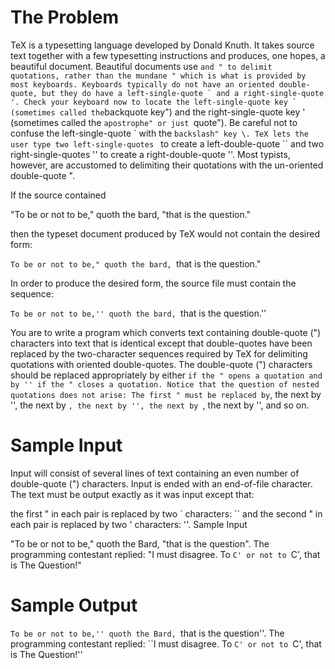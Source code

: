 # The Problem
TeX is a typesetting language developed by Donald Knuth. It takes source text together with a few typesetting instructions and produces, one hopes, a beautiful document. Beautiful documents use `` and " to delimit quotations, rather than the mundane " which is what is provided by most keyboards. Keyboards typically do not have an oriented double-quote, but they do have a left-single-quote ` and a right-single-quote '. Check your keyboard now to locate the left-single-quote key ` (sometimes called the ``backquote key") and the right-single-quote key ' (sometimes called the ``apostrophe" or just ``quote"). Be careful not to confuse the left-single-quote ` with the ``backslash" key \. TeX lets the user type two left-single-quotes `` to create a left-double-quote `` and two right-single-quotes '' to create a right-double-quote ''. Most typists, however, are accustomed to delimiting their quotations with the un-oriented double-quote ".

If the source contained

"To be or not to be," quoth the bard, "that is the question."

then the typeset document produced by TeX would not contain the desired form:

``To be or not to be," quoth the bard, ``that is the question."

In order to produce the desired form, the source file must contain the sequence:

``To be or not to be,'' quoth the bard, ``that is the question.''

You are to write a program which converts text containing double-quote (") characters into text that is identical except that double-quotes have been replaced by the two-character sequences required by TeX for delimiting quotations with oriented double-quotes. The double-quote (") characters should be replaced appropriately by either `` if the " opens a quotation and by '' if the " closes a quotation. Notice that the question of nested quotations does not arise: The first " must be replaced by ``, the next by '', the next by ``, the next by '', the next by ``, the next by '', and so on.


# Sample Input
Input will consist of several lines of text containing an even number of double-quote (") characters. Input is ended with an end-of-file character. The text must be output exactly as it was input except that:

the first " in each pair is replaced by two ` characters: `` and
the second " in each pair is replaced by two ' characters: ''.
Sample Input

"To be or not to be," quoth the Bard, "that
is the question".
The programming contestant replied: "I must disagree.
To `C' or not to `C', that is The Question!"


# Sample Output
``To be or not to be,'' quoth the Bard, ``that
is the question''.
The programming contestant replied: ``I must disagree.
To `C' or not to `C', that is The Question!''